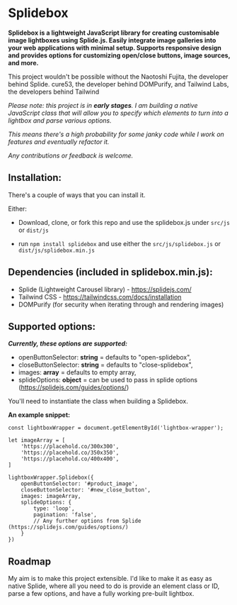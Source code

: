# Splidebox

**Splidebox is a lightweight JavaScript library for creating customisable image lightboxes using Splide.js. Easily integrate image galleries into your web applications with minimal setup. Supports responsive design and provides options for customizing open/close buttons, image sources, and more.**

This project wouldn't be possible without the Naotoshi Fujita, the developer behind Splide. cure53, the developer behind DOMPurify, and Tailwind Labs, the developers behind Tailwind

*Please note: this project is in **early stages**. I am building a native JavaScript class that will allow you to specify which elements to turn into a lightbox and parse various options.*

*This means there's a high probability for some janky code while I work on features and eventually refactor it.*

*Any contributions or feedback is welcome.*

## Installation:

There's a couple of ways that you can install it.

Either: 
- Download, clone, or fork this repo and use the splidebox.js under ```src/js``` or ```dist/js```
 

- run ```npm install splidebox``` and use either the ```src/js/splidebox.js``` or ```dist/js/splidebox.min.js```


## Dependencies (included in splidebox.min.js):
- Splide (Lightweight Carousel library) - https://splidejs.com/
- Tailwind CSS - https://tailwindcss.com/docs/installation
- DOMPurify (for security when iterating through and rendering images)

## Supported options:

***Currently, these options are supported:***
- openButtonSelector: **string** = defaults to "open-splidebox",
- closeButtonSelector: **string** = defaults to "close-splidebox",
- images: **array** = defaults to empty array,
- splideOptions: **object** = can be used to pass in splide options (https://splidejs.com/guides/options/)

You'll need to instantiate the class when building a Splidebox.

****An example snippet:****

```
const lightboxWrapper = document.getElementById('lightbox-wrapper');

let imageArray = [
    'https://placehold.co/300x300',
    'https://placehold.co/350x350',
    'https://placehold.co/400x400',
]

lightboxWrapper.Splidebox({
    openButtonSelector: '#product_image',
    closeButtonSelector: '#new_close_button',
    images: imageArray,
    splideOptions: {
        type: 'loop',
        pagination: 'false',        
        // Any further options from Splide (https://splidejs.com/guides/options/)
    }
})
```

## Roadmap

My aim is to make this project extensible. I'd like to make it as easy as native Splide, where all you need to do is provide an element class or ID, parse a few options, and have a fully working pre-built lightbox.